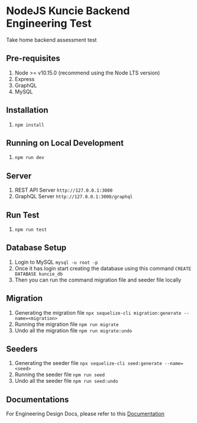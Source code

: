 # NodeJS Kuncie Backend Engineering Test

Take home backend assessment test

## Pre-requisites
1. Node >= v10.15.0 (recommend using the Node LTS version) 
2. Express
3. GraphQL
4. MySQL

## Installation
1. `npm install`

## Running on Local Development
1. `npm run dev`

## Server
1. REST API Server `http://127.0.0.1:3000`
2. GraphQL Server `http://127.0.0.1:3000/graphql`


## Run Test
1. `npm run test`

## Database Setup
1. Login to MySQL `mysql -u root -p`
2. Once it has login start creating the database using this command `CREATE DATABASE kuncie_db`
3. Then you can run the command migration file and seeder file locally


## Migration
1. Generating the migration file `npx sequelize-cli migration:generate --name=<migration>`
2. Running the migration file `npm run migrate`
3. Undo all the migration file `npm run migrate:undo`

## Seeders
1. Generating the seeder file `npx sequelize-cli seed:generate --name=<seed>`
2. Running the seeder file `npm run seed`
3. Undo all the seeder file `npm run seed:undo`


## Documentations
For Engineering Design Docs, please refer to this 
[Documentation](https://github.com/HarryChang30/node-kuncie-test/blob/master/PROJECT.md)